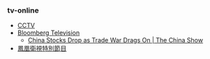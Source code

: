 ### tv-online
* [CCTV](https://www.youtube.com/@CCTV/featured)
* [Bloomberg Television](https://www.youtube.com/@markets)
  - [China Stocks Drop as Trade War Drags On | The China Show](https://www.youtube.com/watch?v=4hDbZ_12zic)
* [鳳凰衛視特別節目](https://www.youtube.com/watch?v=fN9uYWCjQaw)